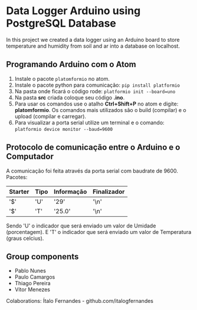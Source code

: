 # Data Logger Arduino using PostgreSQL Database

In this project we created a data logger using an Arduino board to store
temperature and humidity from soil and ar into a database on localhost.

## Programando Arduino com o Atom

1. Instale o pacote `platomformio` no atom.
1. Instale o pacote python para comunicação:
 `pip install platformio`
1. Na pasta onde ficará o código rode: `platformio init --board=uno`
1. Na pasta **src** criada coloque seu código **.ino**.
1. Para usar os comandos use o atalho **Ctrl+Shift+P** no atom e digite: **platomformio**. Os comandos mais utilizados são o build (compilar) e o upload (compilar e carregar).
1. Para visualizar a porta serial utilize um terminal e o comando: `platformio device monitor --baud=9600`

## Protocolo de comunicação entre o Arduino e o Computador
 A comunicação foi feita através da porta serial com baudrate de 9600.
 Pacotes:

 Starter | Tipo | Informação | Finalizador
 ------- | ---- | ---------- | -----------
 '$' | 'U' | '29' | '\n'
 '$' | 'T' | '25.0' | '\n'

Sendo 'U' o indicador que será enviado um valor de Umidade (porcentagem).
E 'T' o indicador que será enviado um valor de Temperatura (graus celcius).

## Group components
- Pablo Nunes
- Paulo Camargos
- Thiago Pereira
- Vítor Menezes

Colaborations: Ítalo Fernandes - github.com/italogfernandes

